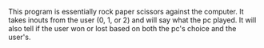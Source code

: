 This program is essentially rock paper scissors against the computer. It takes inouts from the user (0, 1, or 2) and will say what the pc played.
It will also tell if the user won or lost based on both the pc's choice and the user's.